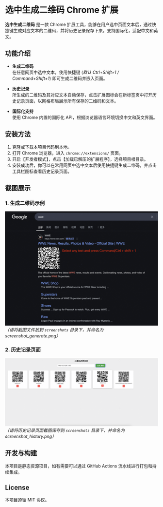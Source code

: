 # 选中生成二维码 Chrome 扩展

**选中生成二维码** 是一款 Chrome 扩展工具，能够在用户选中页面文本后，通过快捷键生成对应文本的二维码，并将历史记录保存下来。支持国际化，适配中文和英文。

## 功能介绍

- **生成二维码**  
  在任意网页中选中文本，使用快捷键 (_默认 Ctrl+Shift+1 / Command+Shift+1_) 即可生成二维码并嵌入页面。

- **历史记录**  
  所生成的二维码及其对应文本自动保存，点击扩展图标会在新标签页中打开历史记录页面，以网格布局展示所有保存的二维码和文本。

- **国际化支持**  
  使用 Chrome 内置的国际化 API，根据浏览器语言环境切换中文和英文界面。

## 安装方法

1. 克隆或下载本项目代码到本地。
2. 打开 Chrome 浏览器，进入 `chrome://extensions/` 页面。
3. 开启【开发者模式】，点击【加载已解压的扩展程序】，选择项目根目录。
4. 安装成功后，你可以在常用网页中选中文本后使用快捷键生成二维码，并点击工具栏图标查看历史记录页面。

## 截图展示

### 1. 生成二维码示例

![生成二维码示例](screenshots/screenshot_generate.png)  
_（请将截图文件放到 `screenshots` 目录下，并命名为 screenshot_generate.png）_

### 2. 历史记录页面

![历史记录页面](screenshots/screenshot_history.png)  
_（请将历史记录页面截图保存到 `screenshots` 目录下，并命名为 screenshot_history.png）_

## 开发与构建

本项目是静态资源项目，如有需要可以通过 GitHub Actions 流水线进行打包和持续集成。

## License

本项目遵循 MIT 协议。
